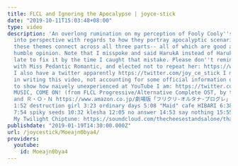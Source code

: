 ```yaml
---
title: FLCL and Ignoring the Apocalypse | joyce-stick
date: "2019-10-11T15:03:48+08:00"
type: video
description: 'An overlong rumination on my perception of Fooly Cooly''s themes, put
  into perspective with regards to how they portray apocalyptic scenarios, and how
  these themes connect across all three parts-- all of which are good anime, in my
  humble opinion. Note that I misspoke and said HarukA instead of HarukO. It was too
  late to fix it by the time I caught that mistake. Please don''t remind me. I agree
  with Miss Pedantic Romantic, and elected not to repeat her: https://www.youtube.com/watch?v=FhlxHdIII3k
  I also have a twitter apparently https://twitter.com/joy_ce_stick I made a mistake
  in writing this video, not accounting for some official information out there. Goes
  to show how naively unexperienced at YouTube I am: https://twitter.com/joy_ce_stick/status/1087391157573828609
  MUSIC, COME ON! (from FLCL Progressive/Alternative Complete OST, by the pillows
  and Ｒ・Ｏ・Ｎ https://www.amazon.co.jp/劇場版「フリクリ-オルタナ-プログレ」COMPLETE-CD-BOX-pillows/dp/B07F7S14RR)
  1:52 destruction girl 3:23 ordinary days 5:08 "Maid" cafe HIBARI 6:38 apathy night
  7:54 spiky seeds 10:32 klesha 12:05 no answer 14:53 say nothing 15:55 Thank You
  My Twilight Chiptune: https://soundcloud.com/thecheesestandsalone/thank-you-my-twilight-cover-instrumental'
publishdate: "2019-01-19T14:30:00.000Z"
url: /joycestick/Moeajn0bya4/
providers:
  youtube:
    id: Moeajn0bya4
---
```

